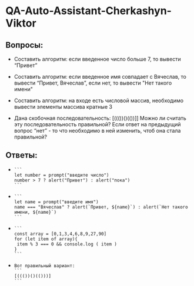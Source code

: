 # QA-Auto-Assistant-Cherkashyn-Viktor

Вопросы:
------------------------------------------------------------------

- Составить алгоритм: если введенное число больше 7, то вывести “Привет”

- Составить алгоритм: если введенное имя совпадает с Вячеслав, то вывести “Привет, Вячеслав”, если нет, то вывести "Нет такого имени"

- Составить алгоритм: на входе есть числовой массив, необходимо вывести элементы массива кратные 3

- Дана скобочная последовательность: [((())()(())]]
  Можно ли считать эту последовательность правильной?
  Если ответ на предыдущий вопрос “нет” - то что необходимо в ней изменить, чтоб она стала правильной?



Ответы:  
------------------------------------------------------------------

-
      ```
      let number = prompt("введите число")
      number > 7 ? alert("Привет") : alert("пока")
      ```
     
-
      ```
      let name = prompt("введите имя")
      name === "Вячеслав" ? alert(`Привет, ${name}`) : alert(`Нет такого имени, ${name}`)
      ```
      
-
      ```
      const array = [0,1,3,4,6,8,9,27,90]
      for (let item of array){
       item % 3 === 0 && console.log ( item )
      }
      ```
-     Вот правильный вариант:
      ```
      [((())()(()))]
      ```
